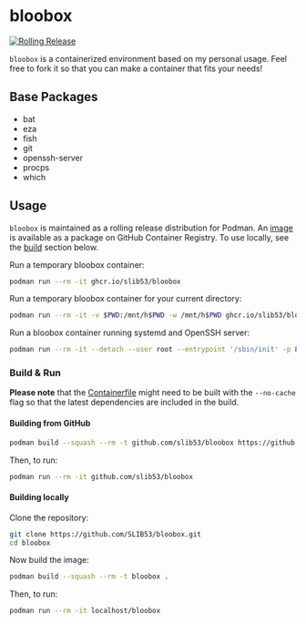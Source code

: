 # bloobox

[![Rolling Release](https://github.com/SLIB53/bloobox/actions/workflows/rolling-release.yaml/badge.svg)](https://github.com/SLIB53/bloobox/actions/workflows/rolling-release.yaml)

`bloobox` is a containerized environment based on my personal usage.
Feel free to fork it so that you can make a container that fits your
needs!

## Base Packages

- bat
- eza
- fish
- git
- openssh-server
- procps
- which


## Usage

`bloobox` is maintained as a rolling release distribution for Podman. An [image](https://github.com/SLIB53/bloobox/pkgs/container/bloobox)
is available as a package on GitHub Container Registry.
To use locally, see the [build](#build) section below.

Run a temporary bloobox container:

```sh
podman run --rm -it ghcr.io/slib53/bloobox
```

Run a temporary bloobox container for your current directory:

```sh
podman run --rm -it -v $PWD:/mnt/h$PWD -w /mnt/h$PWD ghcr.io/slib53/bloobox
```

Run a bloobox container running systemd and OpenSSH server:

```sh
podman run --rm -it --detach --user root --entrypoint '/sbin/init' -p 8022:22 bloobox # connect with 'ssh -p 8022 bloo@localhost', default password 'bloo'
```


### Build & Run

**Please note** that the [Containerfile](Containerfile) might need to be built with
the `--no-cache` flag so that the latest dependencies are included in the build.

#### Building from GitHub

```sh
podman build --squash --rm -t github.com/slib53/bloobox https://github.com/SLIB53/bloobox.git#azool
```

Then, to run:

```sh
podman run --rm -it github.com/slib53/bloobox
```


#### Building locally

Clone the repository:

```sh
git clone https://github.com/SLIB53/bloobox.git
cd bloobox
```

Now build the image:

```sh
podman build --squash --rm -t bloobox .
```

Then, to run:

```sh
podman run --rm -it localhost/bloobox
```
